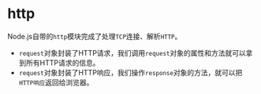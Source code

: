 # http

Node.js自带的`http`模块完成了处理`TCP`连接、解析`HTTP`。

* `request`对象封装了HTTP请求，我们调用`request`对象的属性和方法就可以拿到所有HTTP请求的信息。
* `request`对象封装了HTTP响应，我们操作`response`对象的方法，就可以把`HTTP响应`返回给浏览器。